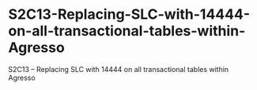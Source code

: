 # S2C13-Replacing-SLC-with-14444-on-all-transactional-tables-within-Agresso
S2C13 – Replacing SLC with 14444 on all transactional tables within Agresso
